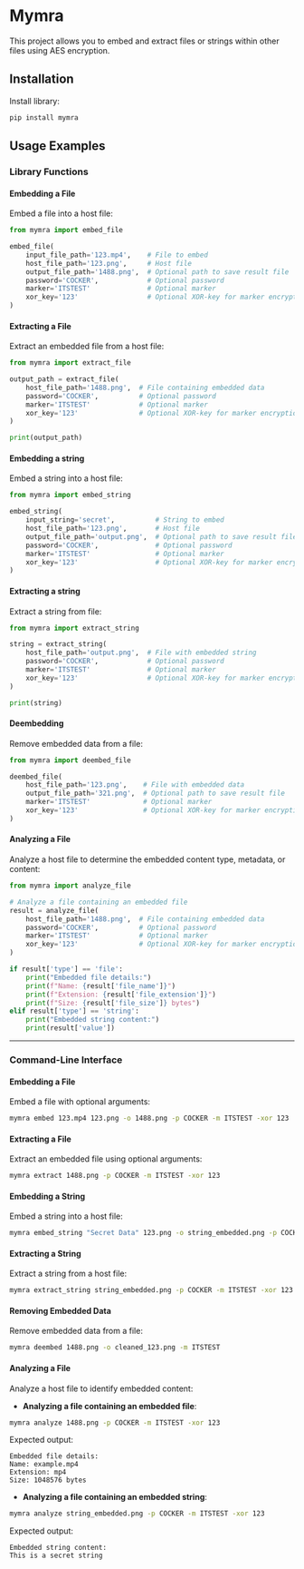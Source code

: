 
# Mymra

This project allows you to embed and extract files or strings within other files using AES encryption.

## Installation

Install library:

```bash
pip install mymra
```

## Usage Examples

### Library Functions

#### Embedding a File
Embed a file into a host file:

```python
from mymra import embed_file

embed_file(
    input_file_path='123.mp4',    # File to embed
    host_file_path='123.png',     # Host file
    output_file_path='1488.png',  # Optional path to save result file
    password='COCKER',            # Optional password
    marker='ITSTEST'              # Optional marker
    xor_key='123'                 # Optional XOR-key for marker encryption
)

```

#### Extracting a File
Extract an embedded file from a host file:

```python
from mymra import extract_file

output_path = extract_file(
    host_file_path='1488.png',  # File containing embedded data
    password='COCKER',          # Optional password
    marker='ITSTEST'            # Optional marker
    xor_key='123'               # Optional XOR-key for marker encryption
)

print(output_path)
```

#### Embedding a string
Embed a string into a host file:

```python
from mymra import embed_string

embed_string(
    input_string='secret',          # String to embed
    host_file_path='123.png',       # Host file
    output_file_path='output.png',  # Optional path to save result file
    password='COCKER',              # Optional password
    marker='ITSTEST'                # Optional marker
    xor_key='123'                   # Optional XOR-key for marker encryption
)

```

#### Extracting a string
Extract a string from file:

```python
from mymra import extract_string

string = extract_string(
    host_file_path='output.png',  # File with embedded string
    password='COCKER',            # Optional password
    marker='ITSTEST'              # Optional marker
    xor_key='123'                 # Optional XOR-key for marker encryption
)

print(string)
```

#### Deembedding
Remove embedded data from a file:

```python
from mymra import deembed_file

deembed_file(
    host_file_path='123.png',    # File with embedded data
    output_file_path='321.png',  # Optional path to save result file
    marker='ITSTEST'             # Optional marker
    xor_key='123'                # Optional XOR-key for marker encryption
)

```

#### Analyzing a File
Analyze a host file to determine the embedded content type, metadata, or content:

```python
from mymra import analyze_file

# Analyze a file containing an embedded file
result = analyze_file(
    host_file_path='1488.png',  # File containing embedded data
    password='COCKER',          # Optional password
    marker='ITSTEST'            # Optional marker
    xor_key='123'               # Optional XOR-key for marker encryption
)

if result['type'] == 'file':
    print("Embedded file details:")
    print(f"Name: {result['file_name']}")
    print(f"Extension: {result['file_extension']}")
    print(f"Size: {result['file_size']} bytes")
elif result['type'] == 'string':
    print("Embedded string content:")
    print(result['value'])
```

---

### Command-Line Interface

#### Embedding a File
Embed a file with optional arguments:
```bash
mymra embed 123.mp4 123.png -o 1488.png -p COCKER -m ITSTEST -xor 123
```

#### Extracting a File
Extract an embedded file using optional arguments:
```bash
mymra extract 1488.png -p COCKER -m ITSTEST -xor 123
```

#### Embedding a String
Embed a string into a host file:
```bash
mymra embed_string "Secret Data" 123.png -o string_embedded.png -p COCKER -m ITSTEST -xor 123
```

#### Extracting a String
Extract a string from a host file:
```bash
mymra extract_string string_embedded.png -p COCKER -m ITSTEST -xor 123
```

#### Removing Embedded Data
Remove embedded data from a file:
```bash
mymra deembed 1488.png -o cleaned_123.png -m ITSTEST
```

#### Analyzing a File
Analyze a host file to identify embedded content:

- **Analyzing a file containing an embedded file**:
```bash
mymra analyze 1488.png -p COCKER -m ITSTEST -xor 123
```
Expected output:
```
Embedded file details:
Name: example.mp4
Extension: mp4
Size: 1048576 bytes
```

- **Analyzing a file containing an embedded string**:
```bash
mymra analyze string_embedded.png -p COCKER -m ITSTEST -xor 123
```
Expected output:
```
Embedded string content:
This is a secret string
```
